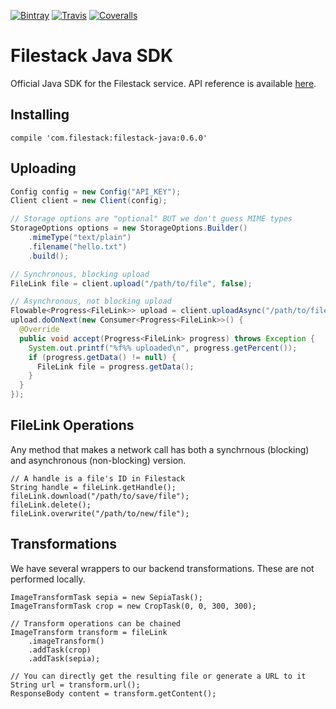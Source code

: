 [![Bintray][bintray_badge]][bintray]
[![Travis][travis_badge]][travis]
[![Coveralls][coveralls_badge]][coveralls]

# Filestack Java SDK
Official Java SDK for the Filestack service. API reference is available [here][javadoc].

## Installing
```
compile 'com.filestack:filestack-java:0.6.0'
```

## Uploading
```java
Config config = new Config("API_KEY");
Client client = new Client(config);

// Storage options are "optional" BUT we don't guess MIME types
StorageOptions options = new StorageOptions.Builder()
    .mimeType("text/plain")
    .filename("hello.txt")
    .build();

// Synchronous, blocking upload
FileLink file = client.upload("/path/to/file", false);

// Asynchronous, not blocking upload
Flowable<Progress<FileLink>> upload = client.uploadAsync("/path/to/file", false);
upload.doOnNext(new Consumer<Progress<FileLink>>() {
  @Override
  public void accept(Progress<FileLink> progress) throws Exception {
    System.out.printf("%f%% uploaded\n", progress.getPercent());
    if (progress.getData() != null) {
      FileLink file = progress.getData();
    }
  }
});
```

## FileLink Operations
Any method that makes a network call has both a synchrnous (blocking) and asynchronous (non-blocking) version.

```
// A handle is a file's ID in Filestack
String handle = fileLink.getHandle();
fileLink.download("/path/to/save/file");
fileLink.delete();
fileLink.overwrite("/path/to/new/file");
```

## Transformations
We have several wrappers to our backend transformations. These are not performed locally.

```
ImageTransformTask sepia = new SepiaTask();
ImageTransformTask crop = new CropTask(0, 0, 300, 300);

// Transform operations can be chained
ImageTransform transform = fileLink
    .imageTransform()
    .addTask(crop)
    .addTask(sepia);

// You can directly get the resulting file or generate a URL to it
String url = transform.url();
ResponseBody content = transform.getContent();
```

[bintray]: https://bintray.com/filestack/maven/filestack-java/
[bintray_badge]: https://img.shields.io/bintray/v/filestack/maven/filestack-java.svg?style=flat-square
[coveralls]: https://coveralls.io/github/filestack/filestack-java
[coveralls_badge]: https://img.shields.io/coveralls/filestack/filestack-java.svg?style=flat-square
[javadoc]: https://filestack.github.io/filestack-java
[travis]: https://travis-ci.org/filestack/filestack-java
[travis_badge]: https://img.shields.io/travis/filestack/filestack-java.svg?style=flat-square
